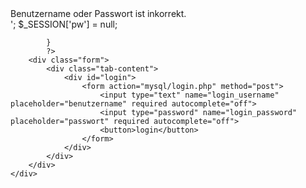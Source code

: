 <?php

session_start();
   
   if (isset($_SESSION['logged_in']) && $_SESSION['logged_in'] == true) {
       header("Location: dashboard.php");
       exit();
   }
?>



<html>

<head>
    <meta name="viewport" content="width=device-width, initial-scale=1.0">
    <title>Ban Managment - Login</title>
    <link rel="stylesheet" href="css/login--style.css">
</head>

<body>
    <div class="login-page">
        <?php
            if (isset($_SESSION['pw']) && $_SESSION['pw'] == false) {
                echo '<div class="alert warning"> Benutzername oder Passwort ist inkorrekt. </div>';
                $_SESSION['pw'] = null;
                
            }
            ?>
        <div class="form">
            <div class="tab-content">
                <div id="login">
                    <form action="mysql/login.php" method="post">
                        <input type="text" name="login_username" placeholder="benutzername" required autocomplete="off">
                        <input type="password" name="login_password" placeholder="passwort" required autocomplete="off">
                        <button>login</button>
                    </form>
                </div>
            </div>
        </div>
    </div>
</body>

</html>

